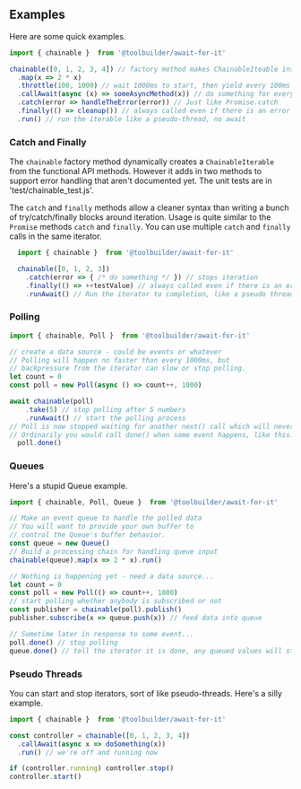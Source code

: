 ## Examples

Here are some quick examples.

```javascript
import { chainable }  from '@toolbuilder/await-for-it'

chainable([0, 1, 2, 3, 4]) // factory method makes ChainableIteable instance
  .map(x => 2 * x)
  .throttle(100, 1000) // wait 1000ms to start, then yield every 100ms
  .callAwait(async (x) => someAsyncMethod(x)) // do something for every value
  .catch(error => handleTheError(error)) // Just like Promise.catch
  .finally(() => cleanup()) // always called even if there is an error
  .run() // run the iterable like a pseudo-thread, no await
```

### Catch and Finally

The `chainable` factory method dynamically creates a `ChainableIterable` from the functional API methods. However it adds in two methods to support error handling that aren't documented yet. The unit tests are in 'test/chainable_test.js'.

The `catch` and `finally` methods allow a cleaner syntax than writing a bunch of try/catch/finally blocks around iteration. Usage is quite similar to the `Promise` methods `catch` and `finally`. You can use multiple `catch` and `finally` calls in the same iterator.

```javascript
  import { chainable }  from '@toolbuilder/await-for-it'

  chainable([0, 1, 2, 3])
    .catch(error => { /* do something */ }) // stops iteration
    .finally(() => ++testValue) // always called even if there is an error
    .runAwait() // Run the iterator to completion, like a pseudo thread
```

### Polling

```javascript
import { chainable, Poll }  from '@toolbuilder/await-for-it'

// create a data source - could be events or whatever
// Polling will happen no faster than every 1000ms, but
// backpressure from the iterator can slow or stop polling.
let count = 0
const poll = new Poll(async () => count++, 1000)

await chainable(poll)
    .take(5) // stop polling after 5 numbers
    .runAwait() // start the polling process
// Poll is now stopped waiting for another next() call which will never come
// Ordinarily you would call done() when some event happens, like this...
  poll.done()
```

### Queues

Here's a stupid Queue example.

```javascript
import { chainable, Poll, Queue }  from '@toolbuilder/await-for-it'

// Make an event queue to handle the polled data
// You will want to provide your own buffer to
// control the Queue's buffer behavior.
const queue = new Queue()
// Build a processing chain for handling queue input
chainable(queue).map(x => 2 * x).run()

// Nothing is happening yet - need a data source...
let count = 0
const poll = new Poll(() => count++, 1000)
// start polling whether anybody is subscribed or not
const publisher = chainable(poll).publish()
publisher.subscribe(x => queue.push(x)) // feed data into queue

// Sometime later in response to some event...
poll.done() // stop polling
queue.done() // tell the iterator it is done, any queued values will still be processed
```

### Pseudo Threads

You can start and stop iterators, sort of like pseudo-threads. Here's a silly example.

```javascript
import { chainable }  from '@toolbuilder/await-for-it'

const controller = chainable([0, 1, 2, 3, 4])
  .callAwait(async x => doSomething(x))
  .run() // we're off and running now

if (controller.running) controller.stop()
controller.start()
```
